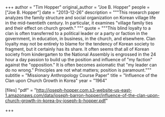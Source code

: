 +++
author = "Tim Hopper"
original_author = "Joe B. Hopper"
people = ["Joe B. Hopper"]
date = "2013-12-26"
description = """This research paper analyzes the family structure and social organization on Korean village life in the mid-twentieth century. In particular, it examines "village family ties and their effect on church growth." """
quote = """This blind loyalty to a clan is often transferred to a political leader or a party or faction in the government, in education, in business, in the church, and elsewhere. Clan loyalty may not be entirely to blame for the tendency of Korean society to fragment, but it certainly has its share. It often seems that all of Korean society from kindergarten to the National Assembly is engrossed in the 24 hour a day passion to build up the position and influence of "my faction" against the "opposition." It is often becomes axiomatic that "my leader can do no wrong." Principles are not what matters; position is paramount."""
subtitle = "Missionary Anthropology Course Paper"
title = "Influence of the Clan upon Church Growth in Korea"
year = "1964"

[files]
"pdf" = "http://joseph-hopper.com.s3-website-us-east-1.amazonaws.com/data/joseph-barron-hopper/influence-of-the-clan-upon-church-growth-in-korea-by-joseph-b-hopper.pdf"

+++